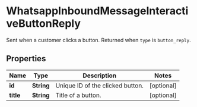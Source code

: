 

# WhatsappInboundMessageInteractiveButtonReply

Sent when a customer clicks a button. Returned when `type` is `button_reply`.

## Properties

| Name | Type | Description | Notes |
|------------ | ------------- | ------------- | -------------|
|**id** | **String** | Unique ID of the clicked button. |  [optional] |
|**title** | **String** | Title of a button. |  [optional] |



